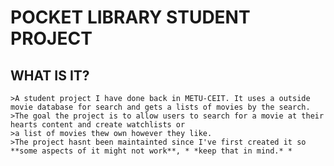 # POCKET LIBRARY STUDENT PROJECT

## WHAT IS IT?
    >A student project I have done back in METU-CEIT. It uses a outside movie database for search and gets a lists of movies by the search.
    >The goal the project is to allow users to search for a movie at their hearts content and create watchlists or 
    >a list of movies thew own however they like.
    >The project hasnt been maintainted since I've first created it so **some aspects of it might not work**, * *keep that in mind.* *